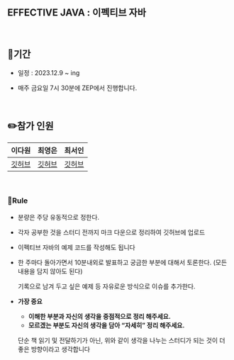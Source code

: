 ## EFFECTIVE JAVA : 이펙티브 자바 


<br/>

## 🚀기간

- 일정 : 2023.12.9 ~ ing

- 매주 금요일 7시 30분에 ZEP에서 진행합니다.

<br/>

## ✏️참가 인원


| 이다원 | 최영은 | 최서인 | 
| --- | --- | --- |
| [깃허브](https://github.com/dawonss) | [깃허브](https://github.com/Choi-Young-Eun) | [깃허브](https://github.com/inseo24) | 



<br/>



### 🎯Rule

- 분량은 주당 유동적으로 정한다.

- 각자 공부한 것을 스터디 전까지 마크 다운으로 정리하여 깃허브에 업로드

- 이펙티브 자바의 예제 코드를 작성해도 됩니다

- 한 주마다 돌아가면서 10분내외로 발표하고 궁금한 부분에 대해서 토론한다. (모든 내용을 담지 않아도 된다)

    기록으로 남겨 두고 싶은 예제 등 자유로운 방식으로 이슈를 추가한다.

- **가장 중요**
    - **이해한 부분과 자신의 생각을 중점적으로 정리 해주세요.**
    - **모르겠는 부분도 자신의 생각을 담아 “자세히” 정리 해주세요.**

    단순 책 읽기 및 전달하기가 아닌, 위와 같이 생각을 나누는 스터디가 되는 것이 더 좋은 방향이라고 생각합니다


<br/><br/>






